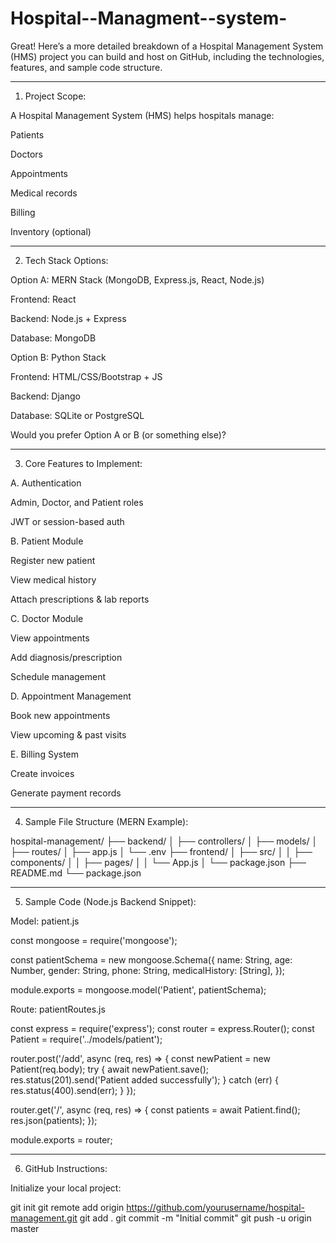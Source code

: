 # Hospital--Managment--system-
Great! Here’s a more detailed breakdown of a Hospital Management System (HMS) project you can build and host on GitHub, including the technologies, features, and sample code structure.


---

1. Project Scope:

A Hospital Management System (HMS) helps hospitals manage:

Patients

Doctors

Appointments

Medical records

Billing

Inventory (optional)



---

2. Tech Stack Options:

Option A: MERN Stack (MongoDB, Express.js, React, Node.js)

Frontend: React

Backend: Node.js + Express

Database: MongoDB


Option B: Python Stack

Frontend: HTML/CSS/Bootstrap + JS

Backend: Django

Database: SQLite or PostgreSQL


Would you prefer Option A or B (or something else)?


---

3. Core Features to Implement:

A. Authentication

Admin, Doctor, and Patient roles

JWT or session-based auth


B. Patient Module

Register new patient

View medical history

Attach prescriptions & lab reports


C. Doctor Module

View appointments

Add diagnosis/prescription

Schedule management


D. Appointment Management

Book new appointments

View upcoming & past visits


E. Billing System

Create invoices

Generate payment records



---

4. Sample File Structure (MERN Example):

hospital-management/
├── backend/
│   ├── controllers/
│   ├── models/
│   ├── routes/
│   ├── app.js
│   └── .env
├── frontend/
│   ├── src/
│   │   ├── components/
│   │   ├── pages/
│   │   └── App.js
│   └── package.json
├── README.md
└── package.json


---

5. Sample Code (Node.js Backend Snippet):

Model: patient.js

const mongoose = require('mongoose');

const patientSchema = new mongoose.Schema({
  name: String,
  age: Number,
  gender: String,
  phone: String,
  medicalHistory: [String],
});

module.exports = mongoose.model('Patient', patientSchema);

Route: patientRoutes.js

const express = require('express');
const router = express.Router();
const Patient = require('../models/patient');

router.post('/add', async (req, res) => {
  const newPatient = new Patient(req.body);
  try {
    await newPatient.save();
    res.status(201).send('Patient added successfully');
  } catch (err) {
    res.status(400).send(err);
  }
});

router.get('/', async (req, res) => {
  const patients = await Patient.find();
  res.json(patients);
});

module.exports = router;


---

6. GitHub Instructions:

Initialize your local project:

git init
git remote add origin https://github.com/yourusername/hospital-management.git
git add .
git commit -m "Initial commit"
git push -u origin master
